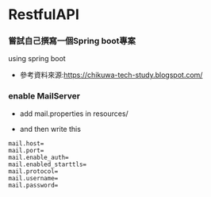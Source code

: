 # RestfulAPI

### 嘗試自己撰寫一個Spring boot專案

using spring boot

* 參考資料來源:https://chikuwa-tech-study.blogspot.com/

### enable MailServer
* add mail.properties in resources/

* and then write this
````
mail.host=
mail.port=
mail.enable_auth=
mail.enabled_starttls=
mail.protocol=
mail.username=
mail.password=
````
